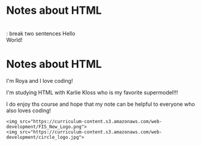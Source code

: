 # Notes about HTML
<br> : break two sentences
Hello <br> World!
 <h1> Notes about HTML </h1>
<p>          I'm Roya and I love coding! 
 
 I'm studying HTML with Karlie Kloss who is my favorite supermodel!!!
 
 I do enjoy ths course and hope that my note can be helpful to everyone who also loves coding!
</p>

    <img src="https://curriculum-content.s3.amazonaws.com/web-development/FIS_New_Logo.png">
    <img src="https://curriculum-content.s3.amazonaws.com/web-development/circle_logo.jpg">
